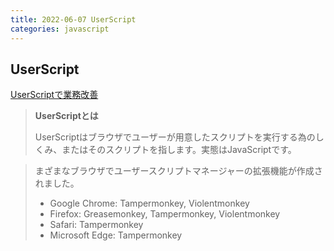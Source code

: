 ```yaml
---
title: 2022-06-07 UserScript
categories: javascript
---
```


## UserScript

[UserScriptで業務改善](https://kenchan0130.github.io/post/2018-05-21-1)

> **UserScriptとは**
>
> UserScriptはブラウザでユーザーが用意したスクリプトを実行する為のしくみ、またはそのスクリプトを指します。実態はJavaScriptです。

> まざまなブラウザでユーザースクリプトマネージャーの拡張機能が作成されました。
>
> - Google Chrome: Tampermonkey, Violentmonkey
> - Firefox: Greasemonkey, Tampermonkey, Violentmonkey
> - Safari: Tampermonkey
> - Microsoft Edge: Tampermonkey
